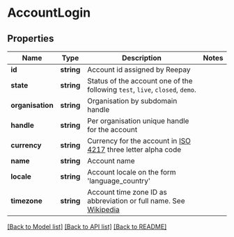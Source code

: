# AccountLogin

## Properties
Name | Type | Description | Notes
------------ | ------------- | ------------- | -------------
**id** | **string** | Account id assigned by Reepay |
**state** | **string** | Status of the account one of the following `test`, `live`, `closed`, `demo`. |
**organisation** | **string** | Organisation by subdomain handle |
**handle** | **string** | Per organisation unique handle for the account |
**currency** | **string** | Currency for the account in [ISO 4217](http://da.wikipedia.org/wiki/ISO_4217) three letter alpha code |
**name** | **string** | Account name |
**locale** | **string** | Account locale on the form &#39;language_country&#39; |
**timezone** | **string** | Account time zone ID as abbreviation or full name. See [Wikipedia](http://en.wikipedia.org/wiki/List_of_tz_database_time_zones) |

[[Back to Model list]](../README.md#documentation-for-models) [[Back to API list]](../README.md#documentation-for-api-endpoints) [[Back to README]](../README.md)



